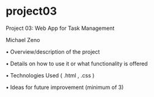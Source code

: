 # project03
Project 03: Web App for Task Management

Michael Zeno

• Overview/description of the project

• Details on how to use it or what functionality is offered

• Technologies Used ( .html , .css )

• Ideas for future improvement (minimum of 3)
